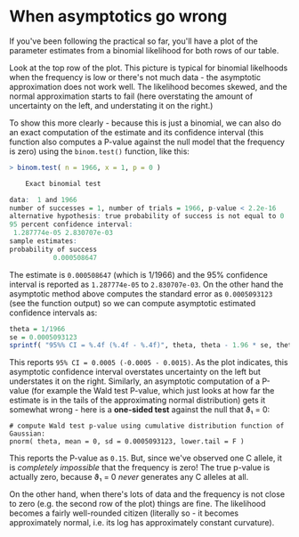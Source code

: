 # When asymptotics go wrong

If you've been following the practical so far, you'll have a plot of the parameter estimates from a binomial likelihood for both rows of our table.

Look at the top row of the plot.  This picture is typical for binomial likelhoods when the frequency is low or there's not much data - the asymptotic approximation does not work well.  The likelihood becomes skewed, and the normal approximation starts to fail (here overstating the amount of uncertainty on the left, and understating it on the right.)

To show this more clearly - because this is just a binomial, we can also do an exact computation of the estimate and its confidence interval (this function also computes a P-value against the null model that the frequency is zero) using the `binom.test()` function, like this:
```R
> binom.test( n = 1966, x = 1, p = 0 )

	Exact binomial test

data:  1 and 1966
number of successes = 1, number of trials = 1966, p-value < 2.2e-16
alternative hypothesis: true probability of success is not equal to 0
95 percent confidence interval:
 1.287774e-05 2.830707e-03
sample estimates:
probability of success 
           0.000508647 

```

The estimate is `0.000508647` (which is 1/1966) and the 95% confidence interval is reported as `1.287774e-05` to `2.830707e-03`.  On the other hand the asymptotic method above computes the standard error as `0.0005093123` (see the function output) so we can compute asymptotic estimated confidence intervals as:
```R
theta = 1/1966
se = 0.0005093123
sprintf( "95%% CI = %.4f (%.4f - %.4f)", theta, theta - 1.96 * se, theta + 1.96 * se )
```

This reports `95% CI = 0.0005 (-0.0005 - 0.0015)`.  As the plot indicates, this asymptotic confidence interval overstates uncertainty on the left but understates it on the right.  Similarly, an asymptotic computation of a P-value (for example the Wald test P-value, which just looks at how far the estimate is in the tails of the approximating normal distribution) gets it somewhat wrong - here is a **one-sided test** against the null that ϑ₁ = 0:
```
# compute Wald test p-value using cumulative distribution function of Gaussian:
pnorm( theta, mean = 0, sd = 0.0005093123, lower.tail = F ) 
```

This reports the P-value as `0.15`.  But, since we've observed one C allele, it is *completely impossible* that the frequency is zero!  The true p-value is actually zero, because ϑ₁ = 0 *never* generates any C alleles at all.

On the other hand, when there's lots of data and the frequency is not close to zero (e.g. the second row of the plot) things are fine.  The likelihood becomes a fairly well-rounded citizen (literally so - it becomes approximately normal, i.e. its log has approximately constant curvature).
